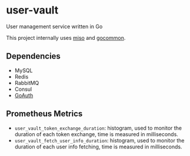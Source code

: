 # user-vault

User management service written in Go

This project internally uses [miso](https://github.com/curtisnewbie/miso) and [gocommon](https://github.com/curtisnewbie/gocommon).


## Dependencies

- MySQL
- Redis
- RabbitMQ
- Consul
- [GoAuth](http://github.com/curtisnewbie/goauth)


## Prometheus Metrics

- `user_vault_token_exchange_duration`: histogram, used to monitor the duration of each token exchange, time is measured in milliseconds.
- `user_vault_fetch_user_info_duration`: histogram, used to monitor the duration of each user info fetching, time is measured in milliseconds.
